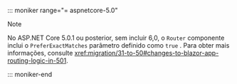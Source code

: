 ::: moniker range="= aspnetcore-5.0"

> [!NOTE]
> No ASP.NET Core 5.0.1 ou posterior, sem incluir 6,0, o `Router` componente inclui o `PreferExactMatches` parâmetro definido como `true` . Para obter mais informações, consulte <xref:migration/31-to-50#changes-to-blazor-app-routing-logic-in-501>.

::: moniker-end
